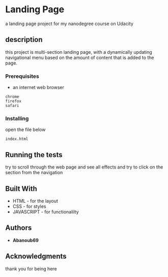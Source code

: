 # Landing Page

a landing page project for my nanodegree course on Udacity

## description

this project is multi-section landing page, with a dynamically updating navigational menu based on the amount of content that is added to the page.

### Prerequisites

- an internet web browser

```
chrome
firefox
safari
```

### Installing

open the file below

```
index.html
```

## Running the tests

try to scroll through the web page and see all effects
and try to click on the section from the navigation

## Built With

- HTML - for the layout
- CSS - for styles
- JAVASCRIPT - for functionalilty

## Authors

- **Abanoub69**

## Acknowledgments

thank you for being here
